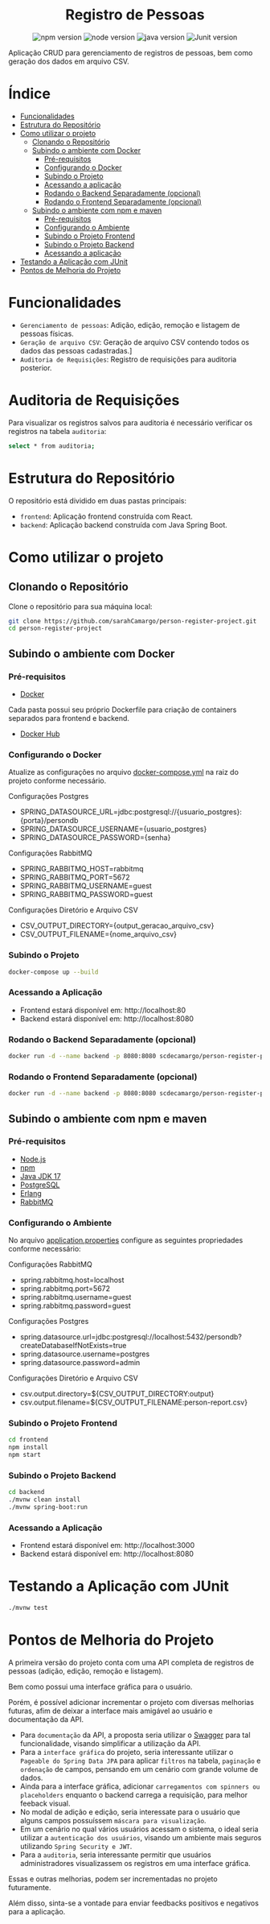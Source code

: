 <h1 align="center"> Registro de Pessoas </h1>

<p align="center">
  <img src="https://img.shields.io/badge/npm-10.8.2-blue" alt="npm version">
  <img src="https://img.shields.io/badge/node-20.18.0-pink" alt="node version">
  <img src="https://img.shields.io/badge/java-17-blue" alt="java version">
  <img src="https://img.shields.io/badge/JUnit-5.8.1-pink" alt="Junit version">
</p>

Aplicação CRUD para gerenciamento de registros de pessoas, bem como geração dos dados em arquivo CSV.

# Índice 

* [Funcionalidades](#funcionalidades)
* [Estrutura do Repositório](#estrutura-do-repositório)
* [Como utilizar o projeto](#como-utilizar-o-projeto)
  * [Clonando o Repositório](#clonando-o-repositório)
  * [Subindo o ambiente com Docker](#subindo-o-ambiente-com-docker)
    * [Pré-requisitos](#pré-requisitos)
    * [Configurando o Docker](#configurando-o-docker)
    * [Subindo o Projeto](#subindo-o-projeto)
    * [Acessando a aplicação](#acessando-a-aplicação)
    * [Rodando o Backend Separadamente (opcional)](#rodando-o-backend-separadamente-opcional)
    * [Rodando o Frontend Separadamente (opcional)](#rodando-o-frontend-separadamente-opcional)
  * [Subindo o ambiente com npm e maven](#subindo-o-ambiente-com-npm-e-maven)
    * [Pré-requisitos](#pré-requisitos-1)
    * [Configurando o Ambiente](#configurando-o-ambiente)
    * [Subindo o Projeto Frontend](#subindo-o-projeto-frontend)
    * [Subindo o Projeto Backend](#subindo-o-projeto-backend)
    * [Acessando a aplicação](#acessando-a-aplicação-1)
* [Testando a Aplicação com JUnit](#testando-a-aplicação-com-junit)
* [Pontos de Melhoria do Projeto](#pontos-de-melhoria-do-projeto)

# Funcionalidades

- `Gerenciamento de pessoas`: Adição, edição, remoção e listagem de pessoas físicas.
- `Geração de arquivo CSV`: Geração de arquivo CSV contendo todos os dados das pessoas cadastradas.]
- `Auditoria de Requisições`: Registro de requisições para auditoria posterior.

# Auditoria de Requisições

Para visualizar os registros salvos para auditoria é necessário verificar os registros na tabela `auditoria`:
```bash
select * from auditoria;
```

# Estrutura do Repositório

O repositório está dividido em duas pastas principais:

- `frontend`: Aplicação frontend construída com React.
- `backend`: Aplicação backend construída com Java Spring Boot.

# Como utilizar o projeto

## Clonando o Repositório

Clone o repositório para sua máquina local:

```bash
git clone https://github.com/sarahCamargo/person-register-project.git
cd person-register-project
```

## Subindo o ambiente com Docker

### Pré-requisitos

- [Docker](https://www.docker.com/)
  
Cada pasta possui seu próprio Dockerfile para criação de containers separados para frontend e backend.

- [Docker Hub](https://hub.docker.com/r/scdecamargo/person-register-project/tags)

### Configurando o Docker

Atualize as configurações no arquivo [docker-compose.yml](https://github.com/sarahCamargo/person-register-project/blob/main/docker-compose.yml) na raiz do projeto conforme necessário.

Configurações Postgres
- SPRING_DATASOURCE_URL=jdbc:postgresql://{usuario_postgres}:{porta}/persondb
- SPRING_DATASOURCE_USERNAME={usuario_postgres}
- SPRING_DATASOURCE_PASSWORD={senha}

Configurações RabbitMQ
- SPRING_RABBITMQ_HOST=rabbitmq
- SPRING_RABBITMQ_PORT=5672
- SPRING_RABBITMQ_USERNAME=guest
- SPRING_RABBITMQ_PASSWORD=guest

Configurações Diretório e Arquivo CSV
- CSV_OUTPUT_DIRECTORY={output_geracao_arquivo_csv}
- CSV_OUTPUT_FILENAME={nome_arquivo_csv}

### Subindo o Projeto
```bash
docker-compose up --build
```

### Acessando a Aplicação
- Frontend estará disponível em: http://localhost:80
- Backend estará disponível em: http://localhost:8080

### Rodando o Backend Separadamente (opcional)
```bash
docker run -d --name backend -p 8080:8080 scdecamargo/person-register-project/backend
```

### Rodando o Frontend Separadamente (opcional)
```bash
docker run -d --name backend -p 8080:8080 scdecamargo/person-register-project/frontend
```

## Subindo o ambiente com npm e maven

### Pré-requisitos

- [Node.js](https://nodejs.org/pt)
- [npm](https://www.npmjs.com/)
- [Java JDK 17](https://www.oracle.com/java/technologies/downloads/#java17?er=221886)
- [PostgreSQL](https://www.postgresql.org/)
- [Erlang](https://www.erlang.org/downloads)
- [RabbitMQ](https://www.rabbitmq.com/)

### Configurando o Ambiente

No arquivo [application.properties](https://github.com/sarahCamargo/person-register-project/blob/main/backend/src/main/resources/application.properties) configure as seguintes propriedades conforme necessário:

Configurações RabbitMQ
- spring.rabbitmq.host=localhost
- spring.rabbitmq.port=5672
- spring.rabbitmq.username=guest
- spring.rabbitmq.password=guest

Configurações Postgres
- spring.datasource.url=jdbc:postgresql://localhost:5432/persondb?createDatabaseIfNotExists=true
- spring.datasource.username=postgres
- spring.datasource.password=admin

Configurações Diretório e Arquivo CSV
- csv.output.directory=${CSV_OUTPUT_DIRECTORY:output}
- csv.output.filename=${CSV_OUTPUT_FILENAME:person-report.csv}

### Subindo o Projeto Frontend
```bash
cd frontend
npm install
npm start
```

### Subindo o Projeto Backend
```bash
cd backend
./mvnw clean install
./mvnw spring-boot:run
```

### Acessando a Aplicação

- Frontend estará disponível em: http://localhost:3000
- Backend estará disponível em: http://localhost:8080

# Testando a Aplicação com JUnit
```bash
./mvnw test
```

# Pontos de Melhoria do Projeto

<p> A primeira versão do projeto conta com uma API completa de registros de pessoas (adição, edição, remoção e listagem). </p>
<p> Bem como possui uma interface gráfica para o usuário.</p>

<p> Porém, é possível adicionar incrementar o projeto com diversas melhorias futuras, afim de deixar a interface mais amigável ao usuário e documentação da API.</p>

- Para `documentação` da API, a proposta seria utilizar o [Swagger](https://swagger.io/) para tal funcionalidade, visando simplificar a utilização da API.
- Para a `interface gráfica` do projeto, seria interessante utilizar o `Pageable do Spring Data JPA` para aplicar `filtros` na tabela, `paginação` e `ordenação` de campos, pensando em um cenário com grande volume de dados.
- Ainda para a interface gráfica, adicionar `carregamentos com spinners ou placeholders` enquanto o backend carrega a requisição, para melhor feeback visual.
- No modal de adição e edição, seria interessate para o usuário que alguns campos possuíssem `máscara para visualização`.
- Em um cenário no qual vários usuários acessam o sistema, o ideal seria utilizar a `autenticação dos usuários`, visando um ambiente mais seguros utilizando `Spring Security e JWT`.
- Para a `auditoria`, seria interessante permitir que usuários administradores visualizassem os registros em uma interface gráfica.
  
<p> Essas e outras melhorias, podem ser incrementadas no projeto futuramente.</p>
<p> Além disso, sinta-se a vontade para enviar feedbacks positivos e negativos para a aplicação.</p>
